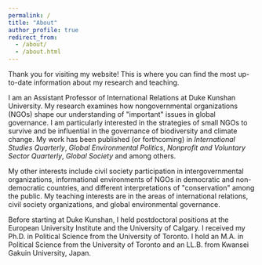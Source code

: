 ```yaml
---
permalink: /
title: "About"
author_profile: true
redirect_from:
  - /about/
  - /about.html
---
```



Thank you for visiting my website! This is where you can find the most up-to-date information about my research and teaching. 

I am an Assistant Professor of International Relations at Duke Kunshan University. My research examines how nongovernmental organizations (NGOs) shape our understanding of "important" issues in global governance. I am particularly interested in the strategies of small NGOs to survive and be influential in the governance of biodiversity and climate change. My work has been published (or forthcoming) in *International Studies Quarterly*, *Global Environmental Politics*, *Nonprofit and Voluntary Sector Quarterly*, *Global Society* and among others.

My other interests include civil society participation in intergovernmental organizations, informational environments of NGOs in democratic and non-democratic countries, and different interpretations of "conservation" among the public. My teaching interests are in the areas of international relations, civil society organizations, and global environmental governance.

Before starting at Duke Kunshan, I held postdoctoral positions at the European University Institute and the University of Calgary. I received my Ph.D. in Political Science from the University of Toronto. I hold an M.A. in Political Science from the University of Toronto and an LL.B. from Kwansei Gakuin University, Japan.
